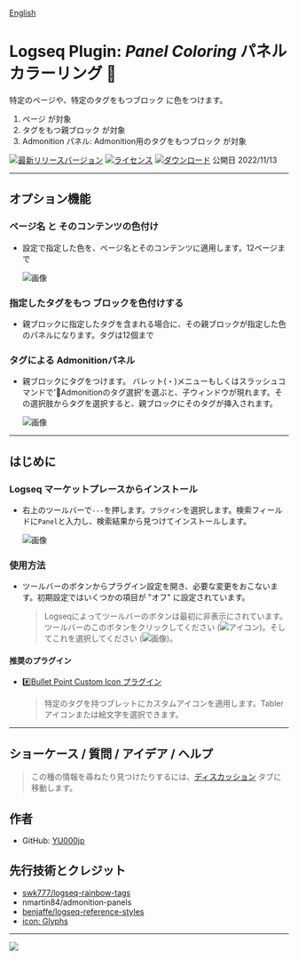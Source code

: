 [English](https://github.com/YU000jp/logseq-plugin-panel-coloring)

# Logseq Plugin: *Panel Coloring* パネル カラーリング 🎨

特定のページや、特定のタグをもつブロック に色をつけます。
  1. ページ が対象
  2. タグをもつ親ブロック が対象
  3. Admonition パネル: Admonition用のタグをもつブロック が対象

[![最新リリースバージョン](https://img.shields.io/github/v/release/YU000jp/logseq-plugin-panel-coloring)](https://github.com/YU000jp/logseq-plugin-panel-coloring/releases)
[![ライセンス](https://img.shields.io/github/license/YU000jp/logseq-plugin-panel-coloring?color=blue)](https://github.com/YU000jp/logseq-plugin-panel-coloring/blob/main/LICENSE)
[![ダウンロード](https://img.shields.io/github/downloads/YU000jp/logseq-plugin-panel-coloring/total.svg)](https://github.com/YU000jp/logseq-plugin-panel-coloring/releases)
 公開日 2022/11/13

---

## オプション機能

### ページ名 と そのコンテンツの色付け

- 設定で指定した色を、ページ名とそのコンテンツに適用します。12ページまで

   ![画像](https://user-images.githubusercontent.com/111847207/224817899-44220e25-3c28-4ea6-9f9a-5892241df95a.gif)

### 指定したタグをもつ ブロックを色付けする

- 親ブロックに指定したタグを含まれる場合に、その親ブロックが指定した色のパネルになります。タグは12個まで

### タグによる Admonitionパネル

- 親ブロックにタグをつけます。 バレット(・)メニューもしくはスラッシュコマンドで'🌈Admonitionのタグ選択'を選ぶと、子ウィンドウが現れます。その選択肢からタグを選択すると、親ブロックにそのタグが挿入されます。

   ![画像](https://user-images.githubusercontent.com/111847207/207467377-e307a412-b9c1-4889-b110-3f69e3f00007.png)

---

## はじめに

### Logseq マーケットプレースからインストール

- 右上のツールバーで`---`を押します。`プラグイン`を選択します。検索フィールドに`Panel`と入力し、検索結果から見つけてインストールします。

   ![画像](https://user-images.githubusercontent.com/111847207/229359195-84732952-d385-4689-af1e-2cc7cc9d491f.png)

### 使用方法

- ツールバーのボタンからプラグイン設定を開き、必要な変更をおこないます。初期設定ではいくつかの項目が "オフ" に設定されています。
  > Logseqによってツールバーのボタンは最初に非表示にされています。ツールバーのこのボタンをクリックしてください (![アイコン](https://github.com/YU000jp/logseq-plugin-bullet-point-custom-icon/assets/111847207/136f9d0f-9dcf-4942-9821-c9f692fcfc2f))。そしてこれを選択してください (![画像](https://github.com/YU000jp/logseq-plugin-panel-coloring/assets/111847207/4ad68d3f-454d-412b-924c-0b919fd0bf89))。

#### 推奨のプラグイン

- [#️⃣Bullet Point Custom Icon プラグイン](https://github.com/YU000jp/logseq-plugin-bullet-point-custom-icon)
  > 特定のタグを持つブレットにカスタムアイコンを適用します。Tablerアイコンまたは絵文字を選択できます。

---

## ショーケース / 質問 / アイデア / ヘルプ

> この種の情報を尋ねたり見つけたりするには、[ディスカッション](https://github.com/YU000jp/logseq-plugin-some-menu-extender/discussions) タブに移動します。

## 作者

- GitHub: [YU000jp](https://github.com/YU000jp)

## 先行技術とクレジット

- [swk777/logseq-rainbow-tags](https://github.com/swk777/logseq-rainbow-tags)
- nmartin84/admonition-panels
- [benjaffe/logseq-reference-styles](https://github.com/benjaffe/logseq-reference-styles)
- [icon: Glyphs](https://glyphs.fyi/dir?i=venn&v=poly&w)

---

<a href="https://www.buymeacoffee.com/yu000japan"><img src="https://img.buymeacoffee.com/button-api/?text=Buy me a pizza&emoji=🍕&slug=yu000japan&button_colour=FFDD00&font_colour=000000&font_family=Poppins&outline_colour=000000&coffee_colour=ffffff" /></a>
